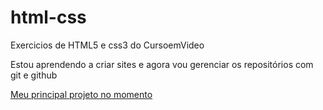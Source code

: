 # html-css
 Exercicios de HTML5 e css3 do CursoemVideo

 Estou aprendendo a criar sites e agora vou gerenciar os repositórios com git e github


<a href="https://eduardofhammes.github.io/projeto-android" target="_blank">Meu principal projeto no momento</a>